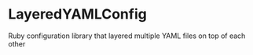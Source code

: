 LayeredYAMLConfig
=================

Ruby configuration library that layered multiple YAML files on top of each other